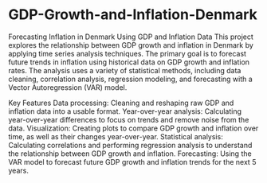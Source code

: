 # GDP-Growth-and-Inflation-Denmark
Forecasting Inflation in Denmark Using GDP and Inflation Data
This project explores the relationship between GDP growth and inflation in Denmark by applying time series analysis techniques. The primary goal is to forecast future trends in inflation using historical data on GDP growth and inflation rates. The analysis uses a variety of statistical methods, including data cleaning, correlation analysis, regression modeling, and forecasting with a Vector Autoregression (VAR) model.

Key Features
Data processing: Cleaning and reshaping raw GDP and inflation data into a usable format.
Year-over-year analysis: Calculating year-over-year differences to focus on trends and remove noise from the data.
Visualization: Creating plots to compare GDP growth and inflation over time, as well as their changes year-over-year.
Statistical analysis: Calculating correlations and performing regression analysis to understand the relationship between GDP growth and inflation.
Forecasting: Using the VAR model to forecast future GDP growth and inflation trends for the next 5 years.
